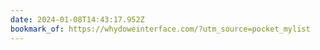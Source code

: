 ```yaml
---
date: 2024-01-08T14:43:17.952Z
bookmark_of: https://whydoweinterface.com/?utm_source=pocket_mylist
---
```

